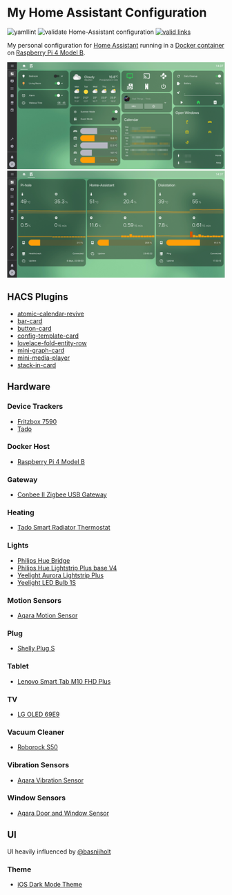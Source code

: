 # My Home Assistant Configuration

![yamllint](https://github.com/pkissling/home-assistant/workflows/lint/badge.svg)
![validate Home-Assistant configuration](https://github.com/pkissling/home-assistant/workflows/validate%20Home-Assistant%20configuration/badge.svg)
[![valid links](https://github.com/pkissling/home-assistant/actions/workflows/link-validator.yml/badge.svg)](https://github.com/pkissling/home-assistant/actions/workflows/link-validator.yml)

My personal configuration for [Home Assistant](https://www.home-assistant.io) running in a [Docker container](https://www.home-assistant.io/docs/installation/docker/) on [Raspberry Pi 4 Model B](https://www.raspberrypi.org/products/raspberry-pi-4-model-b/).

![Home](/.screenshots/home.png)
![Monitoring](/.screenshots/monitoring.png)

## HACS Plugins

* [atomic-calendar-revive](https://github.com/marksie1988/atomic-calendar-revive)
* [bar-card](https://github.com/custom-cards/bar-card)
* [button-card](https://github.com/custom-cards/button-card)
* [config-template-card](https://github.com/iantrich/config-template-card)
* [lovelace-fold-entity-row](https://github.com/thomasloven/lovelace-fold-entity-row)
* [mini-graph-card](https://github.com/kalkih/mini-graph-card)
* [mini-media-player](https://github.com/kalkih/mini-media-player)
* [stack-in-card](https://github.com/custom-cards/stack-in-card)

## Hardware

### Device Trackers

* [Fritzbox 7590](https://en.avm.de/products/fritzbox/fritzbox-7590/)
* [Tado](https://www.tado.com/gb-en/smart-radiator-thermostat-overview)

### Docker Host

* [Raspberry Pi 4 Model B](https://www.raspberrypi.org/products/raspberry-pi-4-model-b/)

### Gateway

* [Conbee II Zigbee USB Gateway](https://phoscon.de/en/conbee2)

### Heating

* [Tado Smart Radiator Thermostat](https://www.tado.com/gb-en/smart-radiator-thermostat-specifications-overview)

### Lights

* [Philips Hue Bridge](https://www.philips-hue.com/en-us/p/hue-bridge/046677458478)
* [Philips Hue Lightstrip Plus base V4](https://www.philips-hue.com/en-us/p/hue-white-and-color-ambiance-lightstrip-plus-base-v4-80-inch/046677555337)
* [Yeelight Aurora Lightstrip Plus](https://www.yeelight.de/en/aurora-lightstrip-yeelight.html)
* [Yeelight LED Bulb 1S](https://www.yeelight.com/en_US/product/lemon2-color)

### Motion Sensors

* [Aqara Motion Sensor](https://www.aqara.com/us/motion_sensor.html)

### Plug

* [Shelly Plug S](https://shelly.cloud/products/shelly-plug-s-smart-home-automation-device/)

### Tablet

* [Lenovo Smart Tab M10 FHD Plus](https://www.lenovo.com/de/de/tablets/android-tablets/lenovo-tab-series/Lenovo-TB-X606Smart-Tab/p/ZZITZTMST0X)

### TV

* [LG OLED 69E9](https://www.lg.com/de/tv/lg-OLED65E97LA)

### Vacuum Cleaner

* [Roborock S50](https://en.roborock.com/pages/robot-vacuum-cleaner)

### Vibration Sensors

* [Aqara Vibration Sensor](https://www.aqara.com/us/vibration_sensor.html)

### Window Sensors

* [Aqara Door and Window Sensor](https://www.aqara.com/us/door_and_window_sensor.html)

## UI

UI heavily influenced by [@basnijholt](https://github.com/basnijholt/home-assistant-config)

### Theme

* [iOS Dark Mode Theme](https://github.com/basnijholt/lovelace-ios-dark-mode-theme)
